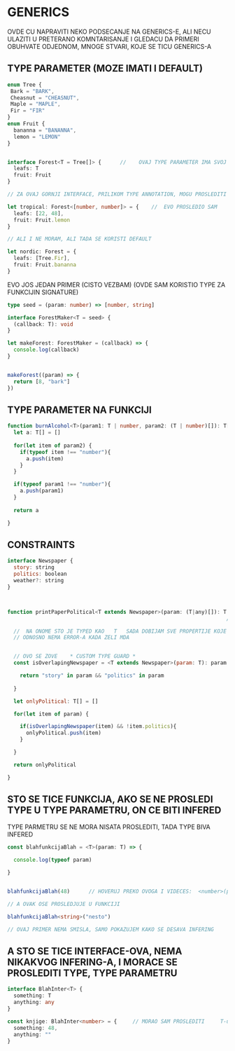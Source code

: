 # GENERICS

OVDE CU NAPRAVITI NEKO PODSECANJE NA GENERICS-E, ALI NECU ULAZITI U PRETERANO KOMNTARISANJE I GLEDACU DA PRIMERI OBUHVATE ODJEDNOM, MNOGE STVARI, KOJE SE TICU GENERICS-A

## TYPE PARAMETER (MOZE IMATI I DEFAULT)

```typescript
enum Tree {
 Bark = "BARK",
 Cheasnut = "CHEASNUT",
 Maple = "MAPLE",
 Fir = "FIR"
}
enum Fruit {
  bananna = "BANANNA",
  lemon = "LEMON"
}


interface Forest<T = Tree[]> {      //    OVAJ TYPE PARAMETER IMA SVOJ DEFAULT
  leafs: T
  fruit: Fruit
}

// ZA OVAJ GORNJI INTERFACE, PRILIKOM TYPE ANNOTATION, MOGU PROSLEDITI TYPE PARAMETAR

let tropical: Forest<[number, number]> = {    //  EVO PROSLEDIO SAM
  leafs: [22, 48],
  fruit: Fruit.lemon
}

// ALI I NE MORAM, ALI TADA SE KORISTI DEFAULT

let nordic: Forest = {
  leafs: [Tree.Fir],
  fruit: Fruit.bananna
}
```

EVO JOS JEDAN PRIMER (CISTO VEZBAM) (OVDE SAM KORISTIO TYPE ZA FUNKCIJIN SIGNATURE)

```typescript
type seed = (param: number) => [number, string]

interface ForestMaker<T = seed> {
  (callback: T): void
}

let makeForest: ForestMaker = (callback) => {
  console.log(callback)
}


makeForest((param) => {
  return [8, "bark"]
})
```

## TYPE PARAMETER NA FUNKCIJI

```typescript
function burnAlcohol<T>(param1: T | number, param2: (T | number)[]): T[] {
  let a: T[] = []
  
  for(let item of param2) {
    if(typeof item !== "number"){
      a.push(item)
    }
  }

  if(typeof param1 !== "number"){
    a.push(param1)
  }
  
  return a

}
```

## CONSTRAINTS

```javascript
interface Newspaper {
  story: string
  politics: boolean
  weather?: string
}



function printPaperPolitical<T extends Newspaper>(param: (T|any)[]): T | Newspaper [] {    // IZJAVA KOJA OVDE UKLJUCUJE extends
                                                                      // ZOVE SE * CONSTRAINT *

  //  NA ONOME STO JE TYPED KAO   T   SADA DOBIJAM SVE PROPERTIJE KOJE IMA Newspaper (U TOOLTIP-U)
  // ODNOSNO NEMA ERROR-A KADA ZELI MDA 


  // OVO SE ZOVE    * CUSTOM TYPE GUARD *
  const isOverlapingNewspaper = <T extends Newspaper>(param: T): param is T => {

    return "story" in param && "politics" in param
  
  }

  let onlyPolitical: T[] = []

  for(let item of param) {

    if(isOverlapingNewspaper(item) && !item.politics){
      onlyPolitical.push(item)
    }

  }

  return onlyPolitical

}
```

## STO SE TICE FUNKCIJA, AKO SE NE PROSLEDI TYPE U TYPE PARAMETRU, ON CE BITI INFERED

TYPE PARMETRU SE NE MORA NISATA PROSLEDITI, TADA TYPE BIVA INFERED

```typescript
const blahfunkcijaBlah = <T>(param: T) => {

  console.log(typeof param)

}


blahfunkcijaBlah(48)      // HOVERUJ PREKO OVOGA I VIDECES:  <number>(param: number) => void

// A OVAK OSE PROSLEDJUJE U FUNKCIJI

blahfunkcijaBlah<string>("nesto")

// OVAJ PRIMER NEMA SMISLA, SAMO POKAZUJEM KAKO SE DESAVA INFERING

```

## A STO SE TICE INTERFACE-OVA, NEMA NIKAKVOG INFERING-A, I MORACE SE PROSLEDITI TYPE, TYPE PARAMETRU

```typescript
interface BlahInter<T> {
  something: T
  anything: any
}

const knjige: BlahInter<number> = {     // MORAO SAM PROSLEDITI     T-u    
  something: 48,
  anything: ""
} 
```
